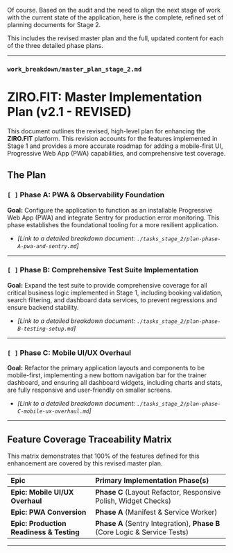 Of course. Based on the audit and the need to align the next stage of work with the current state of the application, here is the complete, refined set of planning documents for Stage 2.

This includes the revised master plan and the full, updated content for each of the three detailed phase plans.

---
### `work_breakdown/master_plan_stage_2.md`
# **ZIRO.FIT: Master Implementation Plan (v2.1 - REVISED)**

This document outlines the revised, high-level plan for enhancing the **ZIRO.FIT** platform. This revision accounts for the features implemented in Stage 1 and provides a more accurate roadmap for adding a mobile-first UI, Progressive Web App (PWA) capabilities, and comprehensive test coverage.

## The Plan

### `[ ]` Phase A: PWA & Observability Foundation

**Goal:** Configure the application to function as an installable Progressive Web App (PWA) and integrate Sentry for production error monitoring. This phase establishes the foundational tooling for a more resilient application.

- *[Link to a detailed breakdown document: `./tasks_stage_2/plan-phase-A-pwa-and-sentry.md`]*

---

### `[ ]` Phase B: Comprehensive Test Suite Implementation

**Goal:** Expand the test suite to provide comprehensive coverage for all critical business logic implemented in Stage 1, including booking validation, search filtering, and dashboard data services, to prevent regressions and ensure backend stability.

- *[Link to a detailed breakdown document: `./tasks_stage_2/plan-phase-B-testing-setup.md`]*

---

### `[ ]` Phase C: Mobile UI/UX Overhaul

**Goal:** Refactor the primary application layouts and components to be mobile-first, implementing a new bottom navigation bar for the trainer dashboard, and ensuring all dashboard widgets, including charts and stats, are fully responsive and user-friendly on smaller screens.

- *[Link to a detailed breakdown document: `./tasks_stage_2/plan-phase-C-mobile-ux-overhaul.md`]*

---

## Feature Coverage Traceability Matrix

This matrix demonstrates that 100% of the features defined for this enhancement are covered by this revised master plan.

| Epic | Primary Implementation Phase(s) |
| :--- | :--- |
| **Epic: Mobile UI/UX Overhaul** | **Phase C** (Layout Refactor, Responsive Polish, Widget Checks) |
| **Epic: PWA Conversion** | **Phase A** (Manifest & Service Worker) |
| **Epic: Production Readiness & Testing**| **Phase A** (Sentry Integration), **Phase B** (Core Logic & Service Tests) |

---